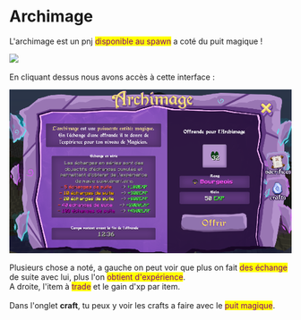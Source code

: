 # Archimage

L'archimage est un pnj <mark style="color:purple;">disponible au spawn</mark> a coté du puit magique !

![](../../.gitbook/assets/2022-06-24\_14.03.05.png)

En cliquant dessus nous avons accès à cette interface :&#x20;

![](../../.gitbook/assets/image.png)

Plusieurs chose a noté, a gauche on peut voir que plus on fait <mark style="color:purple;">des échange</mark> de suite avec lui, plus l'on <mark style="color:purple;">obtient d'expérience</mark>. \
A droite, l'item à <mark style="color:purple;">trade</mark> et le gain d'xp par item.\
\
Dans l'onglet **craft**, tu peux y voir les crafts a faire avec le <mark style="color:purple;">puit magique</mark>.&#x20;
